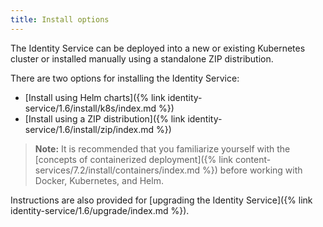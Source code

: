 ```yaml
---
title: Install options
---
```


The Identity Service can be deployed into a new or existing Kubernetes cluster or installed manually using a standalone ZIP distribution.

There are two options for installing the Identity Service:

* [Install using Helm charts]({% link identity-service/1.6/install/k8s/index.md %})
* [Install using a ZIP distribution]({% link identity-service/1.6/install/zip/index.md %})

> **Note:** It is recommended that you familiarize yourself with the [concepts of containerized deployment]({% link content-services/7.2/install/containers/index.md %}) before working with Docker, Kubernetes, and Helm.

Instructions are also provided for [upgrading the Identity Service]({% link identity-service/1.6/upgrade/index.md %}).
